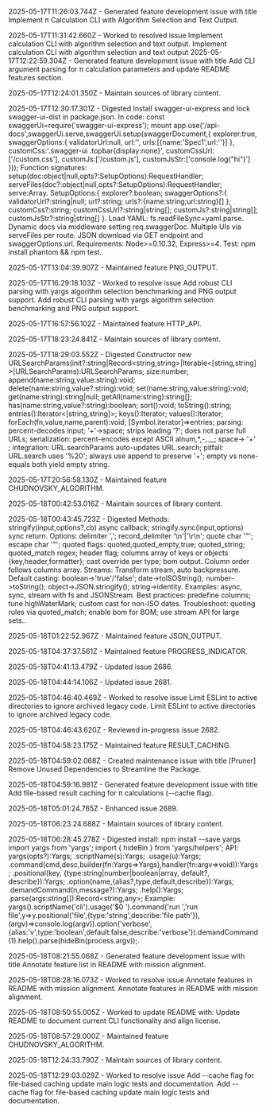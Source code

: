 2025-05-17T11:26:03.744Z - Generated feature development issue with title Implement π Calculation CLI with Algorithm Selection and Text Output.

2025-05-17T11:31:42.660Z - Worked to resolved issue Implement calculation CLI with algorithm selection and text output. Implement calculation CLI with algorithm selection and text output
2025-05-17T12:22:59.304Z - Generated feature development issue with title Add CLI argument parsing for π calculation parameters and update README features section.

2025-05-17T12:24:01.350Z - Maintain sources of library content.

2025-05-17T12:30:17.301Z - Digested Install swagger-ui-express and lock swagger-ui-dist in package.json. In code: const swaggerUi=require('swagger-ui-express'); mount app.use('/api-docs',swaggerUi.serve,swaggerUi.setup(swaggerDocument,{ explorer:true, swaggerOptions:{ validatorUrl:null, url:'<url>', urls:[{name:'Spec1',url:'<url1>'}] }, customCss:'.swagger-ui .topbar{display:none}', customCssUrl:['/custom.css'], customJs:['/custom.js'], customJsStr:['console.log("hi")'] })); Function signatures: setup(doc:object|null,opts?:SetupOptions):RequestHandler; serveFiles(doc?:object|null,opts?:SetupOptions):RequestHandler; serve:Array<Handler>. SetupOptions:{ explorer?:boolean; swaggerOptions?:{ validatorUrl?:string|null; url?:string; urls?:{name:string;url:string}[] }; customCss?:string; customCssUrl?:string|string[]; customJs?:string|string[]; customJsStr?:string|string[] }. Load YAML: fs.readFileSync+yaml.parse. Dynamic docs via middleware setting req.swaggerDoc. Multiple UIs via serveFiles per route. JSON download via GET endpoint and swaggerOptions.url. Requirements: Node>=0.10.32, Express>=4. Test: npm install phantom && npm test..

2025-05-17T13:04:39.907Z - Maintained feature PNG_OUTPUT.

2025-05-17T16:29:18.103Z - Worked to resolve issue Add robust CLI parsing with yargs algorithm selection benchmarking and PNG output support. Add robust CLI parsing with yargs algorithm selection benchmarking and PNG output support.

2025-05-17T16:57:56.102Z - Maintained feature HTTP_API.

2025-05-17T18:23:24.841Z - Maintain sources of library content.

2025-05-17T18:29:03.552Z - Digested Constructor new URLSearchParams(init?:string|Record<string,string>|Iterable<[string,string]>|URLSearchParams):URLSearchParams; size:number; append(name:string,value:string):void; delete(name:string,value?:string):void; set(name:string,value:string):void; get(name:string):string|null; getAll(name:string):string[]; has(name:string,value?:string):boolean; sort():void; toString():string; entries():Iterator<[string,string]>; keys():Iterator<string>; values():Iterator<string>; forEach(fn,value,name,parent):void; [Symbol.iterator]=>entries; parsing: percent-decodes input; '+'->space; strips leading '?'; does not parse full URLs; serialization: percent-encodes except ASCII alnum,*,-,.,_; space-> '+' ; integration: URL.searchParams auto-updates URL.search; pitfall: URL.search uses '%20'; always use append to preserve '+'; empty vs none-equals both yield empty string.

2025-05-17T20:56:58.130Z - Maintained feature CHUDNOVSKY_ALGORITHM.

2025-05-18T00:42:53.016Z - Maintain sources of library content.

2025-05-18T00:43:45.723Z - Digested Methods: stringify(input,options?,cb) async callback; stringify.sync(input,options) sync return. Options: delimiter ','; record_delimiter '\n'|'\r\n'; quote char '"'; escape char '"'; quoted flags: quoted,quoted_empty,true; quoted_string; quoted_match regex; header flag; columns array of keys or objects {key,header,formatter}; cast override per type; bom output. Column order follows columns array. Streams: Transform stream, auto backpressure. Default casting: boolean->'true'/'false'; date->toISOString(); number->toString(); object->JSON.stringify(); string->identity. Examples: async, sync, stream with fs and JSONStream. Best practices: predefine columns; tune highWaterMark; custom cast for non-ISO dates. Troubleshoot: quoting rules via quoted_match; enable bom for BOM; use stream API for large sets..

2025-05-18T01:22:52.967Z - Maintained feature JSON_OUTPUT.

2025-05-18T04:37:37.561Z - Maintained feature PROGRESS_INDICATOR.

2025-05-18T04:41:13.479Z - Updated issue 2686.

2025-05-18T04:44:14.106Z - Updated issue 2681.

2025-05-18T04:46:40.469Z - Worked to resolve issue Limit ESLint to active directories to ignore archived legacy code. Limit ESLint to active directories to ignore archived legacy code.

2025-05-18T04:46:43.620Z - Reviewed in-progress issue 2682.

2025-05-18T04:58:23.175Z - Maintained feature RESULT_CACHING.

2025-05-18T04:59:02.068Z - Created maintenance issue with title [Pruner] Remove Unused Dependencies to Streamline the Package.

2025-05-18T04:59:16.981Z - Generated feature development issue with title Add file-based result caching for π calculations (--cache flag).

2025-05-18T05:01:24.765Z - Enhanced issue 2689.

2025-05-18T06:23:24.688Z - Maintain sources of library content.

2025-05-18T06:28:45.278Z - Digested install: npm install --save yargs
import yargs from 'yargs'; import { hideBin } from 'yargs/helpers';
API: yargs(opts?):Yargs; .scriptName(s):Yargs; .usage(u):Yargs; .command(cmd,desc,builder(fn:Yargs=>Yargs),handler(fn:argv=>void)):Yargs; .positional(key, {type:string|number|boolean|array, default?, describe}):Yargs; .option(name,{alias?,type,default,describe}):Yargs; .demandCommand(n,message?):Yargs; .help():Yargs; .parse(args:string[]):Record<string,any>;
Example: yargs().scriptName('cli').usage('$0 <cmd>').command('run <file>','run file',y=>y.positional('file',{type:'string',describe:'file path'}),(argv)=>console.log(argv)).option('verbose',{alias:'v',type:'boolean',default:false,describe:'verbose'}).demandCommand(1).help().parse(hideBin(process.argv));.

2025-05-18T08:21:55.068Z - Generated feature development issue with title Annotate feature list in README with mission alignment.

2025-05-18T08:28:16.073Z - Worked to resolve issue Annotate features in README with mission alignment. Annotate features in README with mission alignment.

2025-05-18T08:50:55.005Z - Worked to update README with: Update README to document current CLI functionality and align license.

2025-05-18T08:57:29.000Z - Maintained feature CHUDNOVSKY_ALGORITHM.

2025-05-18T12:24:33.790Z - Maintain sources of library content.

2025-05-18T12:29:03.029Z - Worked to resolve issue Add --cache flag for file-based caching update main logic tests and documentation. Add --cache flag for file-based caching update main logic tests and documentation.

